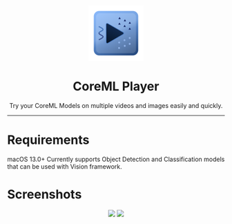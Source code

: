 <p align="center">
<img width="128" src="CoreMLPlayer/Assets.xcassets/AppIcon.appiconset/Icon-128@2x.png" />
</p>

<h1 align="center">CoreML Player</h1>
<p align="center">Try your CoreML Models on multiple videos and images easily and quickly.</p>

---

# Requirements
macOS 13.0+
Currently supports Object Detection and Classification models that can be used with Vision framework.

# Screenshots
<p align="center">
<img src="https://user-images.githubusercontent.com/80475242/216784498-69a61ef3-2826-4217-b117-213af7594a2c.jpg" width="750" />
<img src="https://user-images.githubusercontent.com/80475242/216784500-d4b92544-bf61-44c0-bd43-df2ebbf9d516.jpg" width="750" />
</p>
